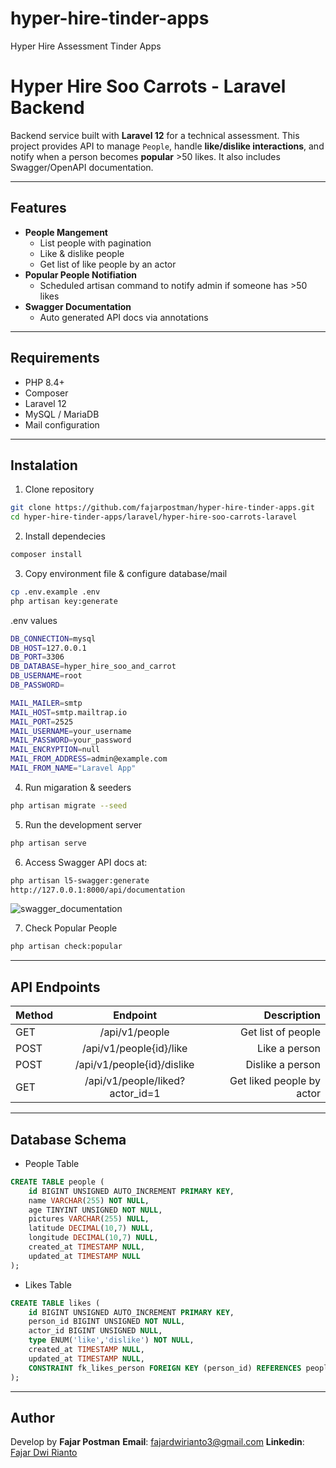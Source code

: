 # hyper-hire-tinder-apps
Hyper Hire Assessment Tinder Apps

# Hyper Hire Soo Carrots - Laravel Backend
Backend service built with **Laravel 12** for a technical assessment.
This project provides API to manage `People`, handle **like/dislike interactions**, and notify when a person becomes **popular** >50 likes.
It also includes Swagger/OpenAPI documentation.

---

## Features
- **People Mangement**
    - List people with pagination
    - Like & dislike people
    - Get list of like people by an actor
- **Popular People Notifiation**
    - Scheduled artisan command to notify admin if someone has >50 likes
- **Swagger Documentation**
    - Auto generated API docs via annotations

---

## Requirements
- PHP 8.4+
- Composer
- Laravel 12
- MySQL / MariaDB
- Mail configuration

---

## Instalation

1. Clone repository
```bash
git clone https://github.com/fajarpostman/hyper-hire-tinder-apps.git
cd hyper-hire-tinder-apps/laravel/hyper-hire-soo-carrots-laravel
```

2. Install dependecies
```bash
composer install
```

3. Copy environment file & configure database/mail
```bash
cp .env.example .env
php artisan key:generate
```

.env values
```bash
DB_CONNECTION=mysql
DB_HOST=127.0.0.1
DB_PORT=3306
DB_DATABASE=hyper_hire_soo_and_carrot
DB_USERNAME=root
DB_PASSWORD=

MAIL_MAILER=smtp
MAIL_HOST=smtp.mailtrap.io
MAIL_PORT=2525
MAIL_USERNAME=your_username
MAIL_PASSWORD=your_password
MAIL_ENCRYPTION=null
MAIL_FROM_ADDRESS=admin@example.com
MAIL_FROM_NAME="Laravel App"
```
4. Run migaration & seeders

```bash
php artisan migrate --seed
```

5. Run the development server

```bash
php artisan serve
```

6. Access Swagger API docs at:

```bash
php artisan l5-swagger:generate
http://127.0.0.1:8000/api/documentation
```

![swagger_documentation](image.png)

7. Check Popular People
```bash
php artisan check:popular
```

---

## API Endpoints

| Method | Endpoint | Description |
| :----- | :-------:| -----------:|
| GET | /api/v1/people | Get list of people |
| POST | /api/v1/people{id}/like | Like a person |
| POST | /api/v1/people{id}/dislike | Dislike a person |
| GET | /api/v1/people/liked?actor_id=1 | Get liked people by actor |

---

## Database Schema

- People Table
```sql
CREATE TABLE people (
    id BIGINT UNSIGNED AUTO_INCREMENT PRIMARY KEY,
    name VARCHAR(255) NOT NULL,
    age TINYINT UNSIGNED NOT NULL,
    pictures VARCHAR(255) NULL,
    latitude DECIMAL(10,7) NULL,
    longitude DECIMAL(10,7) NULL,
    created_at TIMESTAMP NULL,
    updated_at TIMESTAMP NULL
);
```

- Likes Table
```sql
CREATE TABLE likes (
    id BIGINT UNSIGNED AUTO_INCREMENT PRIMARY KEY,
    person_id BIGINT UNSIGNED NOT NULL,
    actor_id BIGINT UNSIGNED NULL,
    type ENUM('like','dislike') NOT NULL,
    created_at TIMESTAMP NULL,
    updated_at TIMESTAMP NULL,
    CONSTRAINT fk_likes_person FOREIGN KEY (person_id) REFERENCES people(id) ON DELETE CASCADE
);
```

---

## Author

Develop by **Fajar Postman**
**Email**: fajardwirianto3@gmail.com
**Linkedin**: [Fajar Dwi Rianto](https://www.linkedin.com/in/fajardwirianto/)
